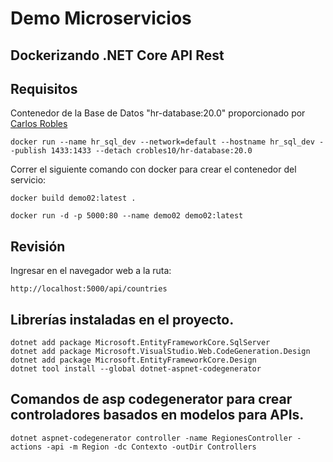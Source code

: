 # Demo Microservicios
## Dockerizando .NET Core API Rest

## **Requisitos**  
Contenedor de la Base de Datos "hr-database:20.0" proporcionado por [Carlos Robles](https://github.com/dbamaster)
    
    docker run --name hr_sql_dev --network=default --hostname hr_sql_dev --publish 1433:1433 --detach crobles10/hr-database:20.0

Correr el siguiente comando con docker para crear el contenedor del servicio:

	docker build demo02:latest .

	docker run -d -p 5000:80 --name demo02 demo02:latest

## Revisión

Ingresar en el navegador web a la ruta:

	http://localhost:5000/api/countries

## Librerías instaladas en el proyecto.

	dotnet add package Microsoft.EntityFrameworkCore.SqlServer
	dotnet add package Microsoft.VisualStudio.Web.CodeGeneration.Design
	dotnet add package Microsoft.EntityFrameworkCore.Design
	dotnet tool install --global dotnet-aspnet-codegenerator

## Comandos de asp codegenerator para crear controladores basados en modelos para APIs.
	
	dotnet aspnet-codegenerator controller -name RegionesController -actions -api -m Region -dc Contexto -outDir Controllers
